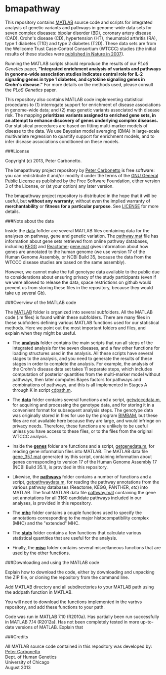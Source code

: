 bmapathway
==========

This repository contains [MATLAB](www.mathworks.com/products/matlab)
source code and scripts for integrated analysis of genetic variants
and pathways in genome-wide data sets for seven complex diseases:
bipolar disorder (BD), coronary artery disease (CAD), Crohn's disease
(CD), hypertension (HT), rheumatoid arthritis (RA), type 1 diabetes
(T1D) and type 2 diabetes (T2D). These data sets are from the Wellcome
Trust Case-Control Consortium (WTCCC) studies (the initial results of
these studies were
[published in Nature in 2007](http://dx.doi.org/10.1038/nature05911)).

Running the MATLAB scripts should reproduce the results of our *PLoS
Genetics* paper, **"Integrated enrichment analysis of variants and
pathways in genome-wide association studies indicates central role for
IL-2 signaling genes in type 1 diabetes, and cytokine signaling genes
in Crohn's disease."** For more details on the methods used, please
consult the *PLoS Genetics* paper.

This repository also contains MATLAB code implementing statistical
procedures to (1) interrogate support for enrichment of disease
associations in genome-wide data; and (2) map genetic variants
associated with disease risk. The mapping **prioritizes variants
assigned to enriched gene sets, in an attempt to enhance discovery of
genes underlying complex diseases.** Our statistical procedures are
based on fitting multi-marker models of disease to the data. We use
Bayesian model averaging (BMA) in large-scale multivariate regression
to quantify support for enrichment models, and to infer disease
associations conditioned on these models.

###License

Copyright (c) 2013, Peter Carbonetto.

The bmapathway project repository by
[Peter Carbonetto](http://github.com/pcarbo) is free software: you can
redistribute it and/or modify it under the terms of the
[GNU General Public License](http://www.gnu.org/licenses/gpl.html)
as published by the Free Software Foundation, either
version 3 of the License, or (at your option) any later version.

The bmapathway project repository is distributed in the hope that it
will be useful, but **without any warranty**; without even the implied
warranty of **merchantability** or **fitness for a particular
purpose**. See [LICENSE](LICENSE) for more details.

###Note about the data

Inside the [data](data) foflder are several MATLAB files containing
data for the analyses on pathway, gene and genetic variation. The
[pathway.mat](data/pathway.mat) file has information about gene sets
retrieved from online pathway databases, including
[KEGG](http://www.genome.jp/kegg) and
[Reactome](http://www.reactome.org); [gene.mat](data/gene.mat) gives
information about how genes are annotated to the human genome (we use
version 17 of the Human Genome Assembly, or NCBI Build 35, because the
data from the WTCCC disease studies are based on the same assembly).

However, we cannot make the full genotype data available to the public
due to considerations about ensuring privacy of the study participants
(even if we were allowed to release the data, space restrictions on
github would prevent us from storing these files in the repository,
because they would take up several Gb).

###Overview of the MATLAB code

The [MATLAB](MATLAB) folder is organized into several subfolders. All
the MATLAB code (.m files) is found within these subfolders. There are
many files in these subfolders defining various MATLAB functions used
for our statistical methods. Here we point out the most important
folders and files, and explain when they might be useful.

+ The **[analysis](MATLAB/analysis)** folder contains the main scripts
  that run all steps of the integrated analysis for the seven
  diseases, and a few other functions for loading structures used in
  the analysis. All these scripts have several stages to the analysis,
  and you need to generate the results of these stages in order to
  complete the analysis. For example, the analysis of the Crohn's
  disease data set takes 11 separate steps, which includes computation
  of posterior quantities from the multi-marker model without
  pathways, then later computes Bayes factors for pathways and
  combinations of pathways, and this is all implemented in Stages A
  through K in script [cdpath.m](MATLAB/analysis/cdpath.m).

+ The **[data](MATLAB/data)** folder contains several functions and a
  script, [getwtcccdata.m](MATLAB/data/getwtcccdata.m), for acquiring
  and processing the genotype data, and for storing it in a convenient
  format for subsequent analysis steps. The genotype data was
  originally stored in files for use by the program
  [BIMBAM](http://www.bcm.edu/cnrc/mcmcmc/index.cfm?pmid=18981), but
  these files are not available here because they are large, and would
  infringe on privacy needs. Therefore, these functions are unlikely
  to be useful unless you have access to these files, or to the files
  from the original WTCCC analysis.

+ Inside the **[genes](MATLAB/genes)** folder are functions and a
  script, [getgenedata.m](MATLAB/genes/getgenedata.m), for reading
  gene information files into MATLAB. The MATLAB data file
  [gene_35.1.mat](data/gene_35.1.mat) generated by this script,
  containing information about genes corresponding to version 17 of
  the Human Genome Assembly 17 (NCBI Build 35.1), is provided in this
  repository.

+ Likewise, the **[pathways](MATLAB/pathways)** folder contains a
  number of functions and a script,
  [getpathwaydata.m](MATLAB/pathways), for reading the pathway
  annotations from the various pathway databases (Reactome, KEGG,
  PANTHER, *etc*) into MATLAB. The final MATLAB data file
  [pathway.mat](data/pathway.mat) containing the gene set annotations
  for all 3160 candidate pathways included in our analyses, is
  provided in this repository.

+ The **[mhc](MATLAB/mhc)** folder contains a couple functions used to
  specify the annotations corresponding to the major
  histocompatibility complex (MHC) and the "extended" MHC.

+ The **[stats](MATLAB/stats)** folder contains a few functions that
  calculate various statistical quantities that are useful for the
  analysis.

+ Finally, the **[misc](MATLAB/misc)** folder contains several
  miscellaneous functions that are used by the other functions.

###Downloading and using the MATLAB code

Explain how to download the code, either by downloading and unpacking
the ZIP file, or cloning the repository from the command line.

Add MATLAB directory and all subdirectories to your MATLAB path using
the addpath function in MATLAB.

You will need to download the functions implemented in the varbvs
repository, and add these functions to your path.

Code was run in MATLAB 7.10 (R2010a). Has partially been run
successfully in MATLAB 7.14 (R2012a). Has not been completely tested
in more up-to-date versions of MATLAB. Explain that 

###Credits

All MATLAB source code contained in this repository was developed by:<br>
[Peter Carbonetto](http://www.cs.ubc.ca/spider/pcarbo)<br>
Dept. of Human Genetics<br>
University of Chicago<br>
August 2013
